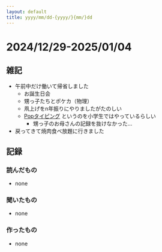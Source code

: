 ```yaml
---
layout: default
title: yyyy/mm/dd-{yyyy/}{mm/}dd
---
```


# 2024/12/29-2025/01/04

## 雑記

* 午前中だけ働いて帰省しました
  * お誕生日会
  * 甥っ子たちとポケカ（物理）
  * 凧上げをn年振りにやりましたがたのしい
  * [Popタイピング](http://typingx0.net/pop/) というのを小学生ではやっているらしい
    * 甥っ子のお母さんの記録を抜けなかった…
* 戻ってきて焼肉食べ放題に行きました

## 記録

### 読んだもの

* none

### 聞いたもの

* none

### 作ったもの

* none
